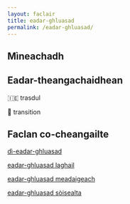 ```yaml
---
layout: faclair
title: eadar-ghluasad
permalink: /eadar-ghluasad/
---
```


## Mìneachadh

## Eadar-theangachaidhean

&#x1f1ee;&#x1f1ea; trasdul

&#x1f3f4;&#xe0067;&#xe0062;&#xe0065;&#xe006e;&#xe0067;&#xe007f; transition

## Faclan co-cheangailte

[dì-eadar-ghluasad](https://faclair.lgbt/di-eadar-ghluasad)

[eadar-ghluasad laghail](https://faclair.lgbt/eadar-ghluasad-laghail)

[eadar-ghluasad meadaigeach](https://faclair.lgbt/eadar-ghluasad-meadaigeach)

[eadar-ghluasad sòisealta](https://faclair.lgbt/eadar-ghluasad-soisealta)